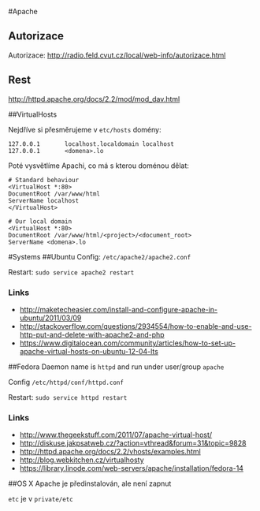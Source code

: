 

#Apache

## Autorizace
Autorizace: http://radio.feld.cvut.cz/local/web-info/autorizace.html

## Rest
http://httpd.apache.org/docs/2.2/mod/mod_dav.html

##VirtualHosts

Nejdříve si přesměrujeme v `etc/hosts` domény:
```
127.0.0.1		localhost.localdomain localhost
127.0.0.1		<domena>.lo
```

Poté vysvětlíme Apachi, co má s kterou doménou dělat:
```
# Standard behaviour
<VirtualHost *:80>
DocumentRoot /var/www/html
ServerName localhost
</VirtualHost>

# Our local domain
<VirtualHost *:80>
DocumentRoot /var/www/html/<project>/<document_root>
ServerName <domena>.lo
```

#Systems
##Ubuntu
Config: `/etc/apache2/apache2.conf`

Restart: `sudo service apache2 restart`

### Links
* http://maketecheasier.com/install-and-configure-apache-in-ubuntu/2011/03/09
* http://stackoverflow.com/questions/2934554/how-to-enable-and-use-http-put-and-delete-with-apache2-and-php
* https://www.digitalocean.com/community/articles/how-to-set-up-apache-virtual-hosts-on-ubuntu-12-04-lts

##Fedora
Daemon name is `httpd` and run under user/group `apache`

Config `/etc/httpd/conf/httpd.conf`

Restart: `sudo service httpd restart`

### Links
* http://www.thegeekstuff.com/2011/07/apache-virtual-host/
* http://diskuse.jakpsatweb.cz/?action=vthread&forum=31&topic=9828
* http://httpd.apache.org/docs/2.2/vhosts/examples.html
* http://blog.webkitchen.cz/virtualhosty
* https://library.linode.com/web-servers/apache/installation/fedora-14

##OS X
Apache je předinstalován, ale není zapnut

`etc` je v `private/etc`
